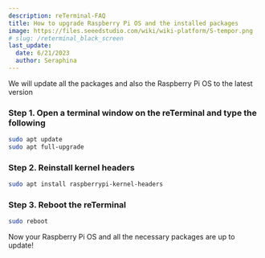 ```yaml
---
description: reTerminal-FAQ
title: How to upgrade Raspberry Pi OS and the installed packages
image: https://files.seeedstudio.com/wiki/wiki-platform/S-tempor.png
# slug: /reterminal_black_screen
last_update:
  date: 6/21/2023
  author: Seraphina
---
```


<!-- ## Q3: How to upgrade Raspberry Pi OS and the installed packages -->

We will update all the packages and also the Raspberry Pi OS to the latest version

### **Step 1.** Open a terminal window on the reTerminal and type the following

```sh
sudo apt update
sudo apt full-upgrade
```

### **Step 2.** Reinstall kernel headers

```sh
sudo apt install raspberrypi-kernel-headers
```

### **Step 3.** Reboot the reTerminal

```sh
sudo reboot
```

Now your Raspberry Pi OS and all the necessary packages are up to update!

